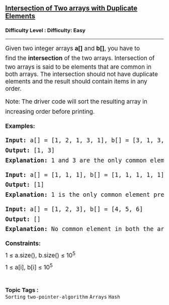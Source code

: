 <h2><a href="https://www.geeksforgeeks.org/problems/intersection-of-two-arrays-with-duplicate-elements/1">Intersection of Two arrays with Duplicate Elements</a></h2><h3>Difficulty Level : Difficulty: Easy</h3><hr><div class="problems_problem_content__Xm_eO" bis_skin_checked="1"><p><span style="font-size: 14pt;"><span style="color: var(--text-color); font-family: var(--gfg-font-primary);">Given two integer</span><span style="color: var(--text-color); font-family: var(--gfg-font-primary);">&nbsp;</span><span style="color: var(--text-color); font-family: var(--gfg-font-primary);">arrays</span><span style="color: var(--text-color); font-family: var(--gfg-font-primary);">&nbsp;</span><span style="box-sizing: border-box; font-weight: bolder; line-height: 1.7em; color: var(--text-color) !important; font-family: var(--gfg-font-secondary) !important;">a[]</span><span style="color: var(--text-color); font-family: var(--gfg-font-primary);">&nbsp;</span><span style="color: var(--text-color); font-family: var(--gfg-font-primary);">and</span><span style="color: var(--text-color); font-family: var(--gfg-font-primary);">&nbsp;</span><span style="box-sizing: border-box; font-weight: bolder; line-height: 1.7em; color: var(--text-color) !important; font-family: var(--gfg-font-secondary) !important;">b[]</span><span style="color: var(--text-color); font-family: var(--gfg-font-primary);">, you have to find</span><span style="color: var(--text-color); font-family: var(--gfg-font-primary);">&nbsp;the</span><span style="color: var(--text-color); font-family: var(--gfg-font-primary);">&nbsp;</span><span style="box-sizing: border-box; font-weight: bolder; line-height: 1.7em; color: var(--text-color) !important; font-family: var(--gfg-font-secondary) !important;">intersection</span><span style="color: var(--text-color); font-family: var(--gfg-font-primary);"> of the two arrays. </span></span><span style="font-size: 14pt;"><span style="color: var(--text-color); font-family: var(--gfg-font-primary);">Intersection of two arrays is said to be elements that are common in both arrays. The intersection should not have duplicate elements and the result should contain items in any order.</span></span></p>
<p><span style="box-sizing: border-box; line-height: 1.7em; font-size: 14pt; font-family: var(--gfg-font-primary) !important; color: var(--text-color) !important;">Note:<strong>&nbsp;</strong>The driver code will sort the resulting array in increasing order before printing.</span></p>
<p><span style="font-size: 14pt;"><strong><span style="box-sizing: border-box; line-height: 1.7em; font-family: var(--gfg-font-primary) !important; color: var(--text-color) !important;">Examples:</span></strong></span></p>
<pre><span style="font-size: 14pt;"><strong><span style="box-sizing: border-box; line-height: 1.7em; font-family: var(--gfg-font-primary) !important; color: var(--text-color) !important;">Input: </span></strong><span style="box-sizing: border-box; line-height: 1.7em; font-family: var(--gfg-font-primary) !important; color: var(--text-color) !important;">a[] = [1, 2, 1, 3, 1], b[] = [3, 1, 3, 4, 1]<br><strong>Output: </strong>[1, 3]<br><strong>Explanation: </strong>1 and 3 are the only common elements and we need to print only one occurrence of common elements.<br></span></span></pre>
<pre><span style="box-sizing: border-box; line-height: 1.7em; font-size: 14pt; font-family: var(--gfg-font-primary) !important; color: var(--text-color) !important;"><strong>Input: </strong>a[] = [1, 1, 1], b[] = [1, 1, 1, 1, 1]<br><strong>Output: </strong>[1]<br><strong>Explanation: </strong>1 is the only common element present in both the arrays.<br></span></pre>
<pre><span style="box-sizing: border-box; line-height: 1.7em; font-size: 14pt; font-family: var(--gfg-font-primary) !important; color: var(--text-color) !important;"><strong>Input: </strong>a[] = [1, 2, 3], b[] = [4, 5, 6]<br><strong>Output: </strong>[]<br><strong>Explanation: </strong>No common element in both the arrays.</span></pre>
<p><span style="font-size: 14pt;"><span style="box-sizing: border-box; line-height: 1.7em; font-family: var(--gfg-font-primary) !important; color: var(--text-color) !important;"><strong>Constraints:</strong><br style="font-family: -apple-system, BlinkMacSystemFont, 'Segoe UI', Roboto, Oxygen, Ubuntu, Cantarell, 'Open Sans', 'Helvetica Neue', sans-serif; white-space: normal;">1 ≤ a.size(), b.size() ≤ 10<sup>5<br></sup></span><span style="box-sizing: border-box; line-height: 1.7em; font-family: var(--gfg-font-primary) !important; color: var(--text-color) !important;">1 ≤ a[i], b[i] ≤ 10<sup>5</sup><br></span></span></p></div><br><p><span style=font-size:18px><strong>Topic Tags : </strong><br><code>Sorting</code>&nbsp;<code>two-pointer-algorithm</code>&nbsp;<code>Arrays</code>&nbsp;<code>Hash</code>&nbsp;